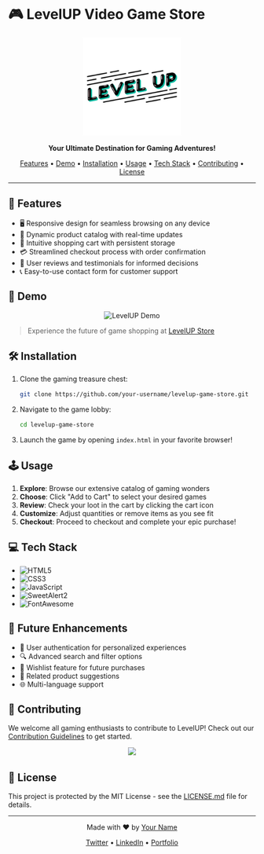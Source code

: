 # 🎮 LevelUP Video Game Store

<p align="center">
  <img src="./assets/img/login-logo.webp" alt="LevelUP Logo" width="200"/>
</p>

<p align="center">
  <strong>Your Ultimate Destination for Gaming Adventures!</strong>
</p>

<p align="center">
  <a href="#features">Features</a> •
  <a href="#demo">Demo</a> •
  <a href="#installation">Installation</a> •
  <a href="#usage">Usage</a> •
  <a href="#tech-stack">Tech Stack</a> •
  <a href="#contributing">Contributing</a> •
  <a href="#license">License</a>
</p>

---

## 🚀 Features

- 🖥️ Responsive design for seamless browsing on any device
- 🎯 Dynamic product catalog with real-time updates
- 🛒 Intuitive shopping cart with persistent storage
- 💳 Streamlined checkout process with order confirmation
- 🌟 User reviews and testimonials for informed decisions
- 📞 Easy-to-use contact form for customer support

## 🎥 Demo

<p align="center">
  <img src="path/to/your/demo.gif" alt="LevelUP Demo" width="600"/>
</p>

> Experience the future of game shopping at [LevelUP Store](https://your-demo-link.com)

## 🛠️ Installation

1. Clone the gaming treasure chest:
   ```bash
   git clone https://github.com/your-username/levelup-game-store.git
   ```
2. Navigate to the game lobby:
   ```bash
   cd levelup-game-store
   ```
3. Launch the game by opening `index.html` in your favorite browser!

## 🕹️ Usage

1. **Explore**: Browse our extensive catalog of gaming wonders
2. **Choose**: Click "Add to Cart" to select your desired games
3. **Review**: Check your loot in the cart by clicking the cart icon
4. **Customize**: Adjust quantities or remove items as you see fit
5. **Checkout**: Proceed to checkout and complete your epic purchase!

## 💻 Tech Stack

- ![HTML5](https://img.shields.io/badge/HTML5-E34F26?style=for-the-badge&logo=html5&logoColor=white)
- ![CSS3](https://img.shields.io/badge/CSS3-1572B6?style=for-the-badge&logo=css3&logoColor=white)
- ![JavaScript](https://img.shields.io/badge/JavaScript-F7DF1E?style=for-the-badge&logo=javascript&logoColor=black)
- ![SweetAlert2](https://img.shields.io/badge/SweetAlert2-FF69B4?style=for-the-badge)
- ![FontAwesome](https://img.shields.io/badge/Font_Awesome-339AF0?style=for-the-badge&logo=fontawesome&logoColor=white)

## 🌟 Future Enhancements

- 🔐 User authentication for personalized experiences
- 🔍 Advanced search and filter options
- 💖 Wishlist feature for future purchases
- 🤝 Related product suggestions
- 🌐 Multi-language support

## 🤝 Contributing

We welcome all gaming enthusiasts to contribute to LevelUP! Check out our [Contribution Guidelines](CONTRIBUTING.md) to get started.

<p align="center">
  <img src="https://contrib.rocks/image?repo=your-username/levelup-game-store" />
</p>

## 📜 License

This project is protected by the MIT License - see the [LICENSE.md](LICENSE.md) file for details.

---

<p align="center">
  Made with ❤️ by <a href="https://github.com/your-username">Your Name</a>
</p>

<p align="center">
  <a href="https://twitter.com/your-twitter">Twitter</a> •
  <a href="https://linkedin.com/in/your-linkedin">LinkedIn</a> •
  <a href="https://your-portfolio.com">Portfolio</a>
</p>
